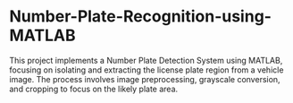 # Number-Plate-Recognition-using-MATLAB
This project implements a Number Plate Detection System using MATLAB, focusing on isolating and extracting the license plate region from a vehicle image. The process involves image preprocessing, grayscale conversion, and cropping to focus on the likely plate area.
